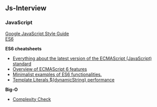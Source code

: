 ## Js-Interview

### JavaScript
[Google JavaScript Style Guide](https://google.github.io/styleguide/jsguide.html)  
[ES6](http://es6.ruanyifeng.com/)  

__ES6 cheatsheets__  
  * [Everything about the latest version of the ECMAScript (JavaScript) standard](http://help.wtf/es6)  
  * [Overview of ECMAScript 6 features](https://github.com/lukehoban/es6features#readme)  
  * [Minimalist examples of ES6 functionalities.](https://github.com/hemanth/paws-on-es6)
  * [Template Literals ${dynamicString} performance](https://medium.com/front-end-weekly/es6-cool-stuffs-a-new-js-string-with-template-literals-c23a8af11b2)
  
__Big-O__
  * [Complexity Check](http://bigocheatsheet.com/)
